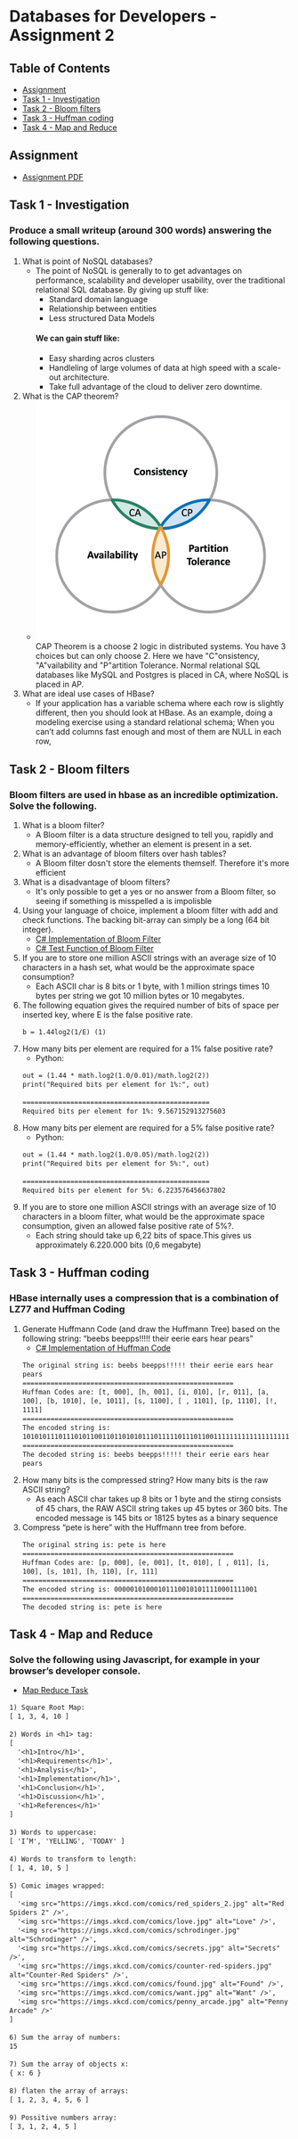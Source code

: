 # Databases for Developers - Assignment 2
## Table of Contents
- [Assignment](#Assignment)
- [Task 1 - Investigation](#Task-1---Investigation)
- [Task 2 - Bloom filters](#Task-2---Bloom-filters)
- [Task 3 - Huffman coding](#Task-3---Huffman-coding)
- [Task 4 - Map and Reduce](#Task-4---Map-and-Reduce)

## Assignment
- [Assignment PDF](./assets/assignment.pdf)

## Task 1 - Investigation
### Produce a small writeup (around 300 words) answering the following questions.

1. What is point of NoSQL databases?
    - The point of NoSQL is generally to to get advantages on performance, scalability and developer usability, over the traditional relational SQL database. By giving up stuff like:
        - Standard domain language
        - Relationship between entities
        - Less structured Data Models
        #### We can gain stuff like:
        - Easy sharding acros clusters
        - Handleling of large volumes of data at high speed with a scale-out architecture.
        - Take full advantage of the cloud to deliver zero downtime. 
2. What is the CAP theorem?
    - ![CAP](./assets/cap.png)
    CAP Theorem is a choose 2 logic in distributed systems. You have 3 choices but can only choose 2. Here we have "C"onsistency, "A"vailability and "P"artition Tolerance.
    Normal relational SQL databases like MySQL and Postgres is placed in CA, where NoSQL is placed in AP.
3. What are ideal use cases of HBase?
    -  If your application has a variable schema where each row is slightly different, then you should look at HBase. As an example, doing a modeling exercise using a standard relational schema; When you can’t add columns fast enough and most of them are NULL in each row,


## Task 2 - Bloom filters
### Bloom filters are used in hbase as an incredible optimization. Solve the following.
1. What is a bloom filter?
    - A Bloom filter is a data structure designed to tell you, rapidly and memory-efficiently, whether an element is present in a set.
2. What is an advantage of bloom filters over hash tables?
    - A Bloom filter dosn't store the elements themself. Therefore it's more efficient 
3. What is a disadvantage of bloom filters?
    - It's only possible to get a yes or no answer from a Bloom filter, so seeing if something is misspelled a is impolisble
4. Using your language of choice, implement a bloom filter with add and
check functions. The backing bit-array can simply be a long (64 bit
integer).
    - [C# Implementation of Bloom Filter](./BloomFilter/BFilter.cs)
    - [C# Test Function of Bloom Filter](./BloomFilter/Program.cs)
5. If you are to store one million ASCII strings with an average size of 10
characters in a hash set, what would be the approximate space consumption?
    - Each ASCII char is 8 bits or 1 byte, with 1 million strings times 10 bytes per string we got 10 million bytes or 10 megabytes.
6. The following equation gives the required number of bits of space per
inserted key, where E is the false positive rate. 
    ```
    b = 1.44log2(1/E) (1)
    ```
7. How many bits per element are required for a 1% false positive rate?
    - Python:
    ```
    out = (1.44 * math.log2(1.0/0.01)/math.log2(2))
    print("Required bits per element for 1%:", out)

    ===============================================
    Required bits per element for 1%: 9.567152913275603
    ```
8. How many bits per element are required for a 5% false positive rate?
    - Python:
    ```
    out = (1.44 * math.log2(1.0/0.05)/math.log2(2))
    print("Required bits per element for 5%:", out)

    ===============================================
    Required bits per element for 5%: 6.223576456637802
    ```
9. If you are to store one million ASCII strings with an average size of 10
characters in a bloom filter, what would be the approximate space consumption, given an allowed false positive rate of 5%?.
    - Each string should take up 6,22 bits of space.This gives us approximately 6.220.000 bits (0,6 megabyte)


## Task 3 - Huffman coding
### HBase internally uses a compression that is a combination of LZ77 and Huffman Coding
1. Generate Huffmann Code (and draw the Huffmann Tree) based on the
following string: “beebs beepps!!!!! their eerie ears hear pears”
    - [C# Implementation of Huffman Code](./HuffmanCode/HCode.cs)
    ```
    The original string is: beebs beepps!!!!! their eerie ears hear pears
    =====================================================
    Huffman Codes are: [t, 000], [h, 001], [i, 010], [r, 011], [a, 100], [b, 1010], [e, 1011], [s, 1100], [ , 1101], [p, 1110], [!, 1111]
    =====================================================
    The encoded string is: 10101011101110101100110110101011101111101110110011111111111111111111110100000110110100111101101110110110101011110110111000111100110100110111000111101111010111000111100
    =====================================================
    The decoded string is: beebs beepps!!!!! their eerie ears hear pears
    ```
2. How many bits is the compressed string? How many bits is the raw ASCII
string?
    - As each ASCII char takes up 8 bits or 1 byte and the stirng consists of 45 chars, the RAW ASCII string takes up 45 bytes or 360 bits. The encoded message is 145 bits or 18125 bytes as a binary sequence
3. Compress “pete is here” with the Huffmann tree from before.
    ```
    The original string is: pete is here
    =====================================================
    Huffman Codes are: [p, 000], [e, 001], [t, 010], [ , 011], [i, 100], [s, 101], [h, 110], [r, 111]
    =====================================================
    The encoded string is: 000001010001011100101011110001111001
    =====================================================
    The decoded string is: pete is here
    ```

## Task 4 - Map and Reduce
### Solve the following using Javascript, for example in your browser’s developer console.
- [Map Reduce Task](./MapReduce/MapReduce.js)
```
1) Square Root Map:
[ 1, 3, 4, 10 ]

2) Words in <h1> tag:
[
  '<h1>Intro</h1>',
  '<h1>Requirements</h1>',
  '<h1>Analysis</h1>',
  '<h1>Implementation</h1>',
  '<h1>Conclusion</h1>',
  '<h1>Discussion</h1>',
  '<h1>References</h1>'
]

3) Words to uppercase:
[ 'I’M', 'YELLING', 'TODAY' ]

4) Words to transform to length:
[ 1, 4, 10, 5 ]

5) Comic images wrapped:
[
  '<img src="https://imgs.xkcd.com/comics/red_spiders_2.jpg" alt="Red Spiders 2" />',
  '<img src="https://imgs.xkcd.com/comics/love.jpg" alt="Love" />',
  '<img src="https://imgs.xkcd.com/comics/schrodinger.jpg" alt="Schrodinger" />',
  '<img src="https://imgs.xkcd.com/comics/secrets.jpg" alt="Secrets" />',
  '<img src="https://imgs.xkcd.com/comics/counter-red-spiders.jpg" alt="Counter-Red Spiders" />',
  '<img src="https://imgs.xkcd.com/comics/found.jpg" alt="Found" />',
  '<img src="https://imgs.xkcd.com/comics/want.jpg" alt="Want" />',
  '<img src="https://imgs.xkcd.com/comics/penny_arcade.jpg" alt="Penny Arcade" />'
]

6) Sum the array of numbers:
15

7) Sum the array of objects x:
{ x: 6 }

8) flaten the array of arrays:
[ 1, 2, 3, 4, 5, 6 ]

9) Possitive numbers array:
[ 3, 1, 2, 4, 5 ]
```